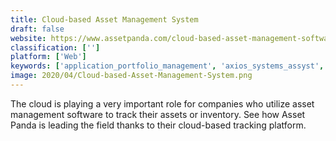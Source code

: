 ```yaml
---
title: Cloud-based Asset Management System
draft: false 
website: https://www.assetpanda.com/cloud-based-asset-management-software/
classification: ['']
platform: ['Web']
keywords: ['application_portfolio_management', 'axios_systems_assyst', 'blissfully', 'cleanshelf', 'cloudready_monitor', 'freshservice', 'g2_track', 'license_dashboard', 'matrix42_software_asset_management', 'revx_revenue_management_platform', 'servicenow_software_asset_management', 'softwarekey_licensing_system', 'torii', 'vendorhawk', 'zylo']
image: 2020/04/Cloud-based-Asset-Management-System.png
---
```

The cloud is playing a very important role for companies who utilize asset management software to track their assets or inventory. See how Asset Panda is leading the field thanks to their cloud-based tracking platform.